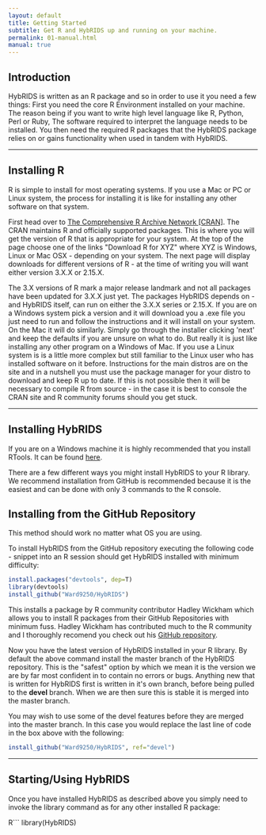 ```yaml
---
layout: default
title: Getting Started
subtitle: Get R and HybRIDS up and running on your machine.
permalink: 01-manual.html
manual: true
---
```


Introduction
------------
					
HybRIDS is written as an R package and so in order to use it you need a few things:
First you need the core R Environment installed on your machine. The reason being if you want to write high level language like R, Python, Perl or Ruby,
The software required to interpret the language needs to be installed.
You then need the required R packages that the HybRIDS package relies on or gains functionality when used in tandem with HybRIDS.
					
***

Installing R
------------
					
R is simple to install for most operating systems. If you use a Mac or PC or Linux system, the process for installing it is like for installing any other software on that system. 
					
					
First head over to [The Comprehensive R Archive Network [CRAN]](http://cran.r-project.org/index.html). The CRAN maintains R and officially supported packages.
This is where you will get the version of R that is appropriate for your system. At the top of the page choose one of the links "Download R for XYZ" where XYZ is Windows, Linux or Mac OSX - depending on your system.
The next page will display downloads for different versions of R - at the time of writing you will want either version 3.X.X or 2.15.X.
					
					
The 3.X versions of R mark a major release landmark and not all packages have been updated for 3.X.X just yet.
The packages HybRIDS depends on - and HybRIDS itself, can run on either the 3.X.X series or 2.15.X.
If you are on a Windows system pick a version and it will download you a .exe file you just need to run and follow the instructions and it will install on your system. On the Mac it will do similarly.
Simply go through the installer clicking 'next' and keep the defaults if you are unsure on what to do. But really it is just like installing any other program on a Windows of Mac.
If you use a Linux system is is a little more complex but still familiar to the Linux user who has installed software on it before. Instructions for the main distros are on the site and in a nutshell you must use the package manager for your distro to download and keep R up to date. If this is not possible then it will be necessary to compile R from source - in the case it is best to console the CRAN site and R community forums should you get stuck.

***
								
Installing HybRIDS
------------------
					
If you are on a Windows machine it is highly recommended that you install RTools. It can be found [here](http://cran.r-project.org/index.html).
					
There are a few different ways you might install HybRIDS to your R library. We recommend installation from GitHub is recommended because it is the easiest and can be done with only 3 commands to the R console.
				

## Installing from the GitHub Repository

This method should work no matter what OS you are using.

To install HybRIDS from the GitHub repository executing the following code - snippet into an R session should get HybRIDS installed with minimum difficulty:

```R
install.packages("devtools", dep=T)
library(devtools)
install_github("Ward9250/HybRIDS")
```

This installs a package by R community contributor Hadley Wickham which allows you to install R packages from their GitHub Repositories with minimum fuss. Hadley Wickham has contributed much to the R community and I thoroughly recomend you check out his [GitHub repository](https://github.com/hadley).
					
Now you have the latest version of HybRIDS installed in your R library. By default the above command install the master branch of the HybRIDS repository. This is the "safest" option by which we mean it is the version we are by far most confident in to contain no errors or bugs. Anything new that is written for HybRIDS first is written in it's own branch, before being pulled to the <b>devel</b> branch. When we are then sure this is stable it is merged into the master branch.

You may wish to use some of the devel features before they are merged into the master branch. In this case you would replace the last line of code in the box above with the following:

```R
install_github("Ward9250/HybRIDS", ref="devel")
```

***

Starting/Using HybRIDS
----------------------

Once you have installed HybRIDS as described above you simply need to invoke the library command as for any other installed R package:

R```
library(HybRIDS)
```